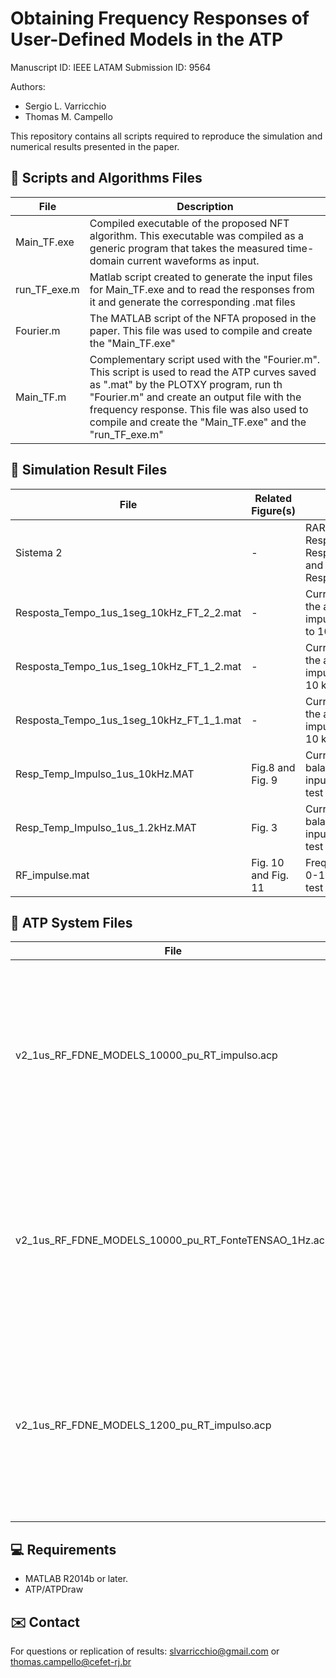 # Obtaining Frequency Responses of User-Defined Models in the ATP

Manuscript ID: IEEE LATAM Submission ID: 9564 

Authors:
-  Sergio L. Varricchio
-  Thomas M. Campello

This repository contains all scripts required to reproduce the simulation and numerical results presented in the paper.

##  📁 Scripts and Algorithms Files

| File   |	Description |
|--------|--------------|
| Main_TF.exe | Compiled executable of the proposed NFT algorithm. This executable was compiled as a generic program that takes the measured time-domain current waveforms as input.|
| run_TF_exe.m | Matlab script created to generate the input files for Main_TF.exe and to read the responses from it and generate the corresponding .mat files | 
| Fourier.m | The MATLAB script of the NFTA proposed in the paper. This file was used to compile and create the "Main_TF.exe" |
| Main_TF.m | Complementary script used with the "Fourier.m". This script is used to read the ATP curves saved as ".mat" by the PLOTXY program, run th "Fourier.m" and create an output file with the frequency response. This file was also used to compile and create the "Main_TF.exe" and the "run_TF_exe.m" |

##  📂 Simulation Result Files

| File   | Related Figure(s) |	Description |
|--------|-------------------|--------------|
| Sistema 2 | - | RAR File with the files Resposta_Tempo_1us_1seg_10kHz_FT_2_2.mat, Resposta_Tempo_1us_1seg_10kHz_FT_1_2.mat, and Resposta_Tempo_1us_1seg_10kHz_FT_1_1.mat. |
|Resposta_Tempo_1us_1seg_10kHz_FT_2_2.mat | - | Current Responses at the left-hand port due to the application of a balanced three-phase unit impulse voltage input at left-hand port in the 0 to 10 kHz FDNE of the two port test system. |
|Resposta_Tempo_1us_1seg_10kHz_FT_1_2.mat | - | Current Responses at the left-hand port due to the application of a balanced three-phase unit impulse voltage input at right-hand in the 0 to 10 kHz FDNE of the two port test system. |
|Resposta_Tempo_1us_1seg_10kHz_FT_1_1.mat | - | Current Responses at the right-hand port due to the application of a balanced three-phase unit impulse voltage input at right-hand in the 0 to 10 kHz FDNE of the two port test system. |
|Resp_Temp_Impulso_1us_10kHz.MAT | Fig.8 and Fig. 9 | Current responses due to the application of a balanced three-phase unit impulse voltage input in the 0 to 10 kHz FDNE of the one port test system. |
|Resp_Temp_Impulso_1us_1.2kHz.MAT | Fig. 3 | Current responses due to the application of a balanced three-phase unit impulse voltage input in the 0 to 1.2 kHz FDNE of the one port test system. |
|RF_impulse.mat| Fig. 10 and Fig. 11 | Frequency responses of Complete Model and 0-1.2 kHz and 0-10kHz FDNE of the one port test system. | 

##  📂 ATP System Files 

| File   |	Description |
|--------|--------------|
| v2_1us_RF_FDNE_MODELS_10000_pu_RT_impulso.acp | ATPDraw file of the one port test system with application of a balanced three-phase unit impulse voltage input in the 0 to 10 kHz FDNE. |
| v2_1us_RF_FDNE_MODELS_10000_pu_RT_FonteTENSAO_1Hz.acp | ATPDraw file of the one port test system with application of cossenoidal voltage sources (traditional method) in the 0 to 10 kHz FDNE. |
| v2_1us_RF_FDNE_MODELS_1200_pu_RT_impulso.acp | ATPDraw file of the one port test system with application of a balanced three-phase unit impulse voltage input in the 0 to 1.2 kHz FDNE. |

##  💻 Requirements
-  MATLAB R2014b or later.
-  ATP/ATPDraw

##  ✉️ Contact

For questions or replication of results: slvarricchio@gmail.com or thomas.campello@cefet-rj.br
